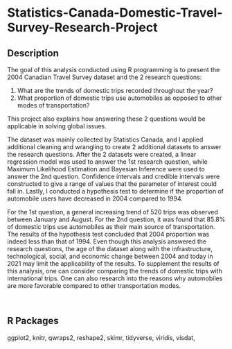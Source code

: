# Statistics-Canada-Domestic-Travel-Survey-Research-Project

<h2> Description </h2>
The goal of this analysis conducted using R programming is to present the 2004 Canadian Travel Survey dataset and the 2 research questions:

1. What are the trends of domestic trips recorded throughout the year?
2. What proportion of domestic trips use automobiles as opposed to other modes of transportation?

This project also explains how answering these 2 questions would be applicable in solving global issues. 

The dataset was mainly collected by Statistics Canada, and I applied additional cleaning and wrangling to create 2 additional datasets to answer the research questions. After the 2 datasets were created, a linear regression model was used to answer the 1st research question, while Maximum Likelihood Estimation and Bayesian Inference were used to answer the 2nd question. Confidence intervals and credible intervals were constructed to give a range of values that the parameter of interest could fall in. Lastly, I conducted a hypothesis test to determine if the proportion of automobile users have decreased in 2004 compared to 1994. 

For the 1st question, a general increasing trend of 520 trips was observed between January and August. For the 2nd question, it was found that 85.8% of domestic trips use automobiles as their main source of transportation. The results of the hypothesis test concluded that 2004 proportion was indeed less than that of 1994. Even though this analysis answered the research questions, the age of the dataset along with the infrastructure, technological, social, and economic change between 2004 and today in 2021 may limit the applicability of the results. To supplement the results of this analysis, one can consider comparing the trends of domestic trips with international trips. One can also research into the reasons why automobiles are more favorable compared to other transportation modes.

<br>

<h2> R Packages </h2>
ggplot2, knitr, qwraps2, reshape2, skimr, tidyverse, viridis, visdat, 
